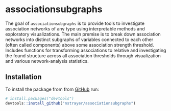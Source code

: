 
<!-- README.md is generated from README.Rmd. Please edit that file -->

# associationsubgraphs

<!-- badges: start -->

<!-- badges: end -->

The goal of `associationsubgraphs` is to provide tools to investigate
association networks of any type using interpretable methods and
exploratory visualizations. The main premise is to break down
association networks into distinct subgraphs of variables connected to
each other (often called components) above some association strength
threshold. Includes functions for transforming associations to relative
and investigating the found structure across all association thresholds
through visualization and various network-analysis statistics.

## Installation

To install the package from from [GitHub](https://github.com/) run:

``` r
# install.packages("devtools")
devtools::install_github("nstrayer/associationsubgraphs")
```
